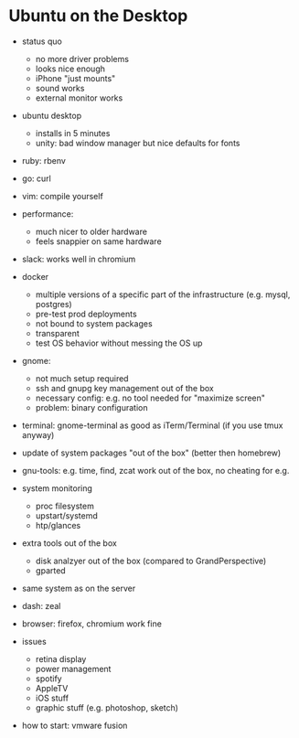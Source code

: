 # Ubuntu on the Desktop

* status quo
	- no more driver problems
	- looks nice enough
	- iPhone "just mounts"
	- sound works
	- external monitor works

* ubuntu desktop
	- installs in 5 minutes
	- unity: bad window manager but nice defaults for fonts

* ruby: rbenv

* go: curl

* vim: compile yourself

* performance:
	- much nicer to older hardware
	- feels snappier on same hardware

* slack: works well in chromium

* docker
	- multiple versions of a specific part of the infrastructure (e.g. mysql, postgres)
	- pre-test prod deployments
	- not bound to system packages
	- transparent
	- test OS behavior without messing the OS up

* gnome:
	- not much setup required
	- ssh and gnupg key management out of the box
	- necessary config: e.g. no tool needed for "maximize screen"
	- problem: binary configuration

* terminal: gnome-terminal as good as iTerm/Terminal (if you use tmux anyway)

* update of system packages "out of the box" (better then homebrew)

* gnu-tools: e.g. time, find, zcat work out of the box, no cheating for e.g. 

* system monitoring
	- proc filesystem
	- upstart/systemd
	- htp/glances

* extra tools out of the box
	- disk analzyer out of the box (compared to GrandPerspective)
	- gparted

* same system as on the server

* dash: zeal

* browser: firefox, chromium work fine

* issues
	 - retina display
	 - power management
	 - spotify
	 - AppleTV
	 - iOS stuff
	 - graphic stuff (e.g. photoshop, sketch)

* how to start: vmware fusion

